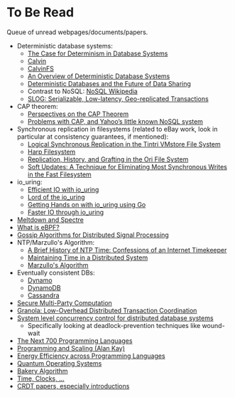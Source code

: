# To Be Read 
Queue of unread webpages/documents/papers.
- Deterministic database systems:
    - [The Case for Determinism in Database Systems](http://dslam.cs.umd.edu/determinism-vldb10.pdf)
    - [Calvin](https://cs.yale.edu/homes/thomson/publications/calvin-sigmod12.pdf)
    - [CalvinFS](https://www.usenix.org/system/files/conference/fast15/fast15-paper-thomson.pdf)
    - [An Overview of Deterministic Database Systems](https://www.cs.umd.edu/~abadi/papers/abadi-cacm2018.pdf)
    - [Deterministic Databases and the Future of Data Sharing](https://thenewstack.io/deterministic-databases-and-the-future-of-data-sharing/)
    - Contrast to NoSQL: [NoSQL Wikipedia](https://en.wikipedia.org/wiki/NoSQL)
    - [SLOG: Serializable, Low-latency, Geo-replicated Transactions](http://www.cs.umd.edu/~abadi/papers/1154-Abadi.pdf)
- CAP theorem:
    - [Perspectives on the CAP Theorem](https://groups.csail.mit.edu/tds/papers/Gilbert/Brewer2.pdf)
    - [Problems with CAP, and Yahoo’s little known NoSQL system](http://dbmsmusings.blogspot.com/2010/04/problems-with-cap-and-yahoos-little.html)
- Synchronous replication in filesystems (related to eBay work, look in 
particular at consistency guarantees, if mentioned):
    - [Logical Synchronous Replication in the Tintri VMstore File System](https://www.usenix.org/system/files/conference/fast18/fast18-glass.pdf)
    - [Harp Filesystem](https://pmg.csail.mit.edu/papers/harp.pdf)
    - [Replication, History, and Grafting in the Ori File System](https://www.scs.stanford.edu/~dm/home/papers/mashtizadeh:ori.pdf)
    - [Soft Updates: A Technique for Eliminating Most Synchronous Writes in the Fast Filesystem](https://users.ece.cmu.edu/~ganger/papers/mckusick99.pdf)
- io_uring:
    - [Efficient IO with io_uring](https://kernel.dk/io_uring.pdf)
    - [Lord of the io_uring](https://unixism.net/loti/index.html)
    - [Getting Hands on with io_uring using Go](https://developers.mattermost.com/blog/hands-on-iouring-go/)
    - [Faster IO through io_uring](https://www.youtube.com/watch?v=-5T4Cjw46ys&t=62s)
- [Meltdown and Spectre](https://meltdownattack.com/)
- [What is eBPF?](https://ebpf.io/what-is-ebpf/)
- [Gossip Algorithms for Distributed Signal Processing](https://arxiv.org/pdf/1003.5309.pdf)
- NTP/Marzullo's Algorithm:
    - [A Brief History of NTP Time: Confessions of an Internet Timekeeper](https://www.eecis.udel.edu/~mills/database/papers/history.pdf)
    - [Maintaining Time in a Distributed System](http://infolab.stanford.edu/pub/cstr/reports/csl/tr/83/247/CSL-TR-83-247.pdf)
    - [Marzullo's Algorithm](https://en.wikipedia.org/wiki/Marzullo%27s_algorithm)
- Eventually consistent DBs:
    - [Dynamo](https://www.allthingsdistributed.com/files/amazon-dynamo-sosp2007.pdf)
    - [DynamoDB](https://www.usenix.org/system/files/atc22-elhemali.pdf)
    - [Cassandra](https://www.cs.cornell.edu/projects/ladis2009/papers/lakshman-ladis2009.pdf)
- [Secure Multi-Party Computation](https://github.com/rdragos/awesome-mpc#theory)
- [Granola: Low-Overhead Distributed Transaction Coordination](https://www.usenix.org/system/files/conference/atc12/atc12-final118.pdf)
- [System level concurrency control for distributed database systems](https://dl.acm.org/doi/pdf/10.1145/320251.320260)
    - Specifically looking at deadlock-prevention techniques like wound-wait
- [The Next 700 Programming Languages](https://www.cs.cmu.edu/~crary/819-f09/Landin66.pdf)
- [Programming and Scaling (Alan Kay)](https://www.youtube.com/watch?v=YyIQKBzIuBY)
- [Energy Efficiency across Programming Languages](https://greenlab.di.uminho.pt/wp-content/uploads/2017/09/paperSLE.pdf) 
- [Quantum Operating Systems](https://people.csail.mit.edu/henrycg/files/academic/papers/hotos17quantum.pdf)
- [Bakery Algorithm](https://lamport.azurewebsites.net/pubs/bakery.pdf)
- [Time, Clocks, ...](https://lamport.azurewebsites.net/pubs/time-clocks.pdf)
- [CRDT papers, especially introductions](https://crdt.tech/papers.html)
